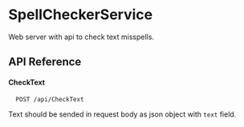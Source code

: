 # SpellCheckerService

Web server with api to check text misspells.
## API Reference

#### CheckText

```http
  POST /api/CheckText
```

Text should be sended in request body as json object with `text` field.

